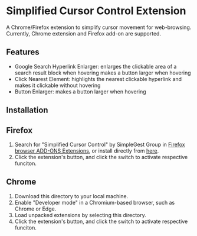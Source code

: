 # Simplified Cursor Control Extension

A Chrome/Firefox extension to simplify cursor movement for web-browsing. Currently, Chrome extension and Firefox add-on are supported.

## Features
- Google Search Hyperlink Enlarger: enlarges the clickable area of a search result block when hovering
makes a button larger when hovering
- Click Nearest Element: highlights the nearest clickable hyperlink and makes it clickable without hovering
- Button Enlarger: makes a button larger when hovering

## Installation
## Firefox 
1. Search for "Simplified Cursor Control" by SimpleGest Group in [Firefox browser ADD-ONS Extensions](https://addons.mozilla.org/), or install directly from [here](https://addons.mozilla.org/en-US/firefox/addon/simplified-cursor-control/?utm_source=addons.mozilla.org&utm_medium=referral&utm_content=search).
2. Click the extension's button, and click the switch to activate respective funciton.

## Chrome 
1. Download this directory to your local machine.
2. Enable "Developer mode" in a Chromium-based browser, such as Chrome or Edge.
3. Load unpacked extensions by selecting this directory.
4. Click the extension's button, and click the switch to activate respective funciton.